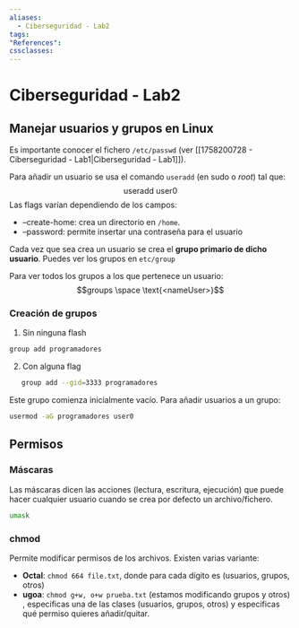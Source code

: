 ```yaml
---
aliases:
  - Ciberseguridad - Lab2
tags:
"References":
cssclasses:
---
```

# Ciberseguridad - Lab2

## Manejar usuarios y grupos en Linux

Es importante conocer el fichero `/etc/passwd` (ver [[1758200728 - Ciberseguridad - Lab1|Ciberseguridad - Lab1]]).

Para añadir un usuario se usa el comando `useradd` (en sudo o *root*) tal que:
$$\text{useradd user0}$$
Las flags varían dependiendo de los campos:
- $\text{--create-home}$: crea un directorio en `/home`.
- $\text{--password}$: permite insertar una contraseña para el usuario

Cada vez que sea crea un usuario se crea el **grupo primario de dicho usuario**. Puedes ver los grupos en `etc/group`

Para ver todos los grupos a los que pertenece un usuario:
$$groups \space \text{<nameUser>}$$

### Creación de grupos

1. Sin ninguna flash
```bash
group add programadores
```

2. Con alguna flag
```bash
   group add --gid=3333 programadores
   ```

Este grupo comienza inicialmente vacío. Para añadir usuarios a un grupo:

```bash
usermod -aG programadores user0
```

## Permisos

### Máscaras

Las máscaras dicen las acciones (lectura, escritura, ejecución) que puede hacer cualquier usuario cuando se crea por defecto un archivo/fichero.

```bash
umask
```


### chmod

Permite modificar permisos de los archivos. Existen varias variante:
- **Octal**: `chmod 664 file.txt`, donde para cada dígito es (usuarios, grupos, otros)
- **ugoa**: `chmod g+w, o+w prueba.txt` (estamos modificando grupos y otros) , especificas una de las clases (usuarios, grupos, otros) y especificas qué permiso quieres añadir/quitar.